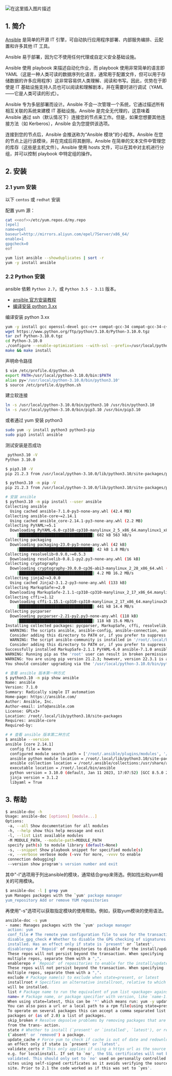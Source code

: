 
![在这里插入图片描述](https://i-blog.csdnimg.cn/blog_migrate/0f35e1cb04461b60fb41c2c2e0f32d18.png)




## 1. 简介
[Ansible](https://docs.ansible.com/ansible/latest/installation_guide/intro_installation.html) 是简单的开源 IT 引擎，可自动执行应用程序部署、内部服务编排、云配置和许多其他 IT 工具。

Ansible 易于部署，因为它不使用任何代理或自定义安全基础设施。

Ansible 使用 playbook 来描述自动化作业，而 playbook 使用非常简单的语言即YAML（这是一种人类可读的数据序列化语言，通常用于配置文件，但可以用于存储数据的许多应用程序）这非常容易供人类理解、阅读和书写。因此，优势在于即使是 IT 基础设施支持人员也可以阅读和理解剧本，并在需要时进行调试（YAML——它是人类可读的形式）。

Ansible 专为多层部署而设计。Ansible 不会一次管理一个系统，它通过描述所有相互关联的系统来建模 IT 基础设施。Ansible 是完全无代理的，这意味着 Ansible 通过 ssh（默认情况下）连接您的节点来工作。但是，如果您想要其他连接方法（如 Kerberos），Ansible 会为您提供该选项。

连接到您的节点后，Ansible 会推送称为“Ansible 模块”的小程序。Ansible 在您的节点上运行该模块，并在完成后将其删除。Ansible 在简单的文本文件中管理您的库存（这些是主机文件）。Ansible 使用 hosts 文件，可以在其中对主机进行分组，并可以控制 playbook 中特定组的操作。

## 2. 安装

### 2.1 yum 安装

以下 `centos` 或 `redhat` 安装

配置 yum 源：

```bash
cat <<eof>>/etc/yum.repos.d/my.repo
[epel]
name=epel
baseurl=http://mirrors.aliyun.com/epel/7Server/x86_64/
enable=1
gpgcheck=0
eof
```

```bash
yum list ansible --showduplicates | sort -r
yum -y install ansible
```

### 2.2 Python 安装
ansible 依赖 `Python 2.7`，或 `Python 3.5 - 3.11` 版本。

- [ansible 官方安装教程](https://docs.ansible.com/ansible/latest/installation_guide/intro_installation.html)
- [编译安装 python 3.xx](https://blog.csdn.net/xixihahalelehehe/article/details/122587523)

编译安装 python 3.xx
```bash
yum -y install gcc openssl-devel gcc-c++ compat-gcc-34 compat-gcc-34-c++ libffi-devel
wget https://www.python.org/ftp/python/3.10.0/Python-3.10.0.tgz
tar zxf Python-3.10.0.tgz
cd Python-3.10.0
./configure --enable-optimizations --with-ssl --prefix=/usr/local/python-3.10.0
make && make install
```
声明命令路径
```bash
$ vim /etc/profile.d/python.sh
export PATH=/usr/local/python-3.10.0/bin:$PATH
alias py='/usr/local/python-3.10.0/bin/python3.10'
$ source /etc/profile.d/python.sh
```
建立软连接
```bash
ln -s /usr/local/python-3.10.0/bin/python3.10 /usr/bin/python3.10
ln -s /usr/local/python-3.10.0/bin/pip3.10 /usr/bin/pip3.10
```
或者通过 yum 安装 python3

```bash
sudo yum -y install python3 python3-pip
sudo pip3 install ansible
```

测试安装是否成功
```bash
 python3.10 -V
Python 3.10.0

$ pip3.10 -V
pip 21.2.3 from /usr/local/python-3.10.0/lib/python3.10/site-packages/pip (python 3.10)

$ python3.10 -m pip -V
pip 21.2.3 from /usr/local/python-3.10.0/lib/python3.10/site-packages/pip (python 3.10)

# 安装 ansible
$ python3.10 -m pip install --user ansible
Collecting ansible
  Using cached ansible-7.1.0-py3-none-any.whl (42.4 MB)
Collecting ansible-core~=2.14.1
  Using cached ansible_core-2.14.1-py3-none-any.whl (2.2 MB)
Collecting PyYAML>=5.1
  Downloading PyYAML-6.0-cp310-cp310-manylinux_2_5_x86_64.manylinux1_x86_64.manylinux_2_12_x86_64.manylinux2010_x86_64.whl (682 kB)
     |████████████████████████████████| 682 kB 563 kB/s
Collecting packaging
  Downloading packaging-23.0-py3-none-any.whl (42 kB)
     |████████████████████████████████| 42 kB 1.8 MB/s
Collecting resolvelib<0.9.0,>=0.5.3
  Downloading resolvelib-0.8.1-py2.py3-none-any.whl (16 kB)
Collecting cryptography
  Downloading cryptography-39.0.0-cp36-abi3-manylinux_2_28_x86_64.whl (4.2 MB)
     |████████████████████████████████| 4.2 MB 16.2 MB/s
Collecting jinja2>=3.0.0
  Using cached Jinja2-3.1.2-py3-none-any.whl (133 kB)
Collecting MarkupSafe>=2.0
  Downloading MarkupSafe-2.1.1-cp310-cp310-manylinux_2_17_x86_64.manylinux2014_x86_64.whl (25 kB)
Collecting cffi>=1.12
  Downloading cffi-1.15.1-cp310-cp310-manylinux_2_17_x86_64.manylinux2014_x86_64.whl (441 kB)
     |████████████████████████████████| 441 kB 14.4 MB/s
Collecting pycparser
  Downloading pycparser-2.21-py2.py3-none-any.whl (118 kB)
     |████████████████████████████████| 118 kB 15.6 MB/s
Installing collected packages: pycparser, MarkupSafe, cffi, resolvelib, PyYAML, packaging, jinja2, cryptography, ansible-core, ansible
  WARNING: The scripts ansible, ansible-config, ansible-connection, ansible-console, ansible-doc, ansible-galaxy, ansible-inventory, ansible-playbook, ansible-pull and ansible-vault are installed in '/root/.local/bin' which is not on PATH.
  Consider adding this directory to PATH or, if you prefer to suppress this warning, use --no-warn-script-location.
  WARNING: The script ansible-community is installed in '/root/.local/bin' which is not on PATH.
  Consider adding this directory to PATH or, if you prefer to suppress this warning, use --no-warn-script-location.
Successfully installed MarkupSafe-2.1.1 PyYAML-6.0 ansible-7.1.0 ansible-core-2.14.1 cffi-1.15.1 cryptography-39.0.0 jinja2-3.1.2 packaging-23.0 pycparser-2.21 resolvelib-0.8.1
WARNING: Running pip as the 'root' user can result in broken permissions and conflicting behaviour with the system package manager. It is recommended to use a virtual environment instead: https://pip.pypa.io/warnings/venv
WARNING: You are using pip version 21.2.3; however, version 22.3.1 is available.
You should consider upgrading via the '/usr/local/python-3.10.0/bin/python3.10 -m pip install --upgrade pip' command.

# 查看 ansible 版本第一种方式
$ python3.10 -m pip show ansible
Name: ansible
Version: 7.1.0
Summary: Radically simple IT automation
Home-page: https://ansible.com/
Author: Ansible, Inc.
Author-email: info@ansible.com
License: GPLv3+
Location: /root/.local/lib/python3.10/site-packages
Requires: ansible-core
Required-by:

# # 查看 ansible 版本第二种方式
$ ansible --version
ansible [core 2.14.1]
  config file = None
  configured module search path = ['/root/.ansible/plugins/modules', '/usr/share/ansible/plugins/modules']
  ansible python module location = /root/.local/lib/python3.10/site-packages/ansible
  ansible collection location = /root/.ansible/collections:/usr/share/ansible/collections
  executable location = /root/.local/bin/ansible
  python version = 3.10.0 (default, Jan 11 2023, 17:07:52) [GCC 8.5.0 20210514 (Red Hat 8.5.0-4)] (/usr/local/python-3.10.0/bin/python3.10)
  jinja version = 3.1.2
  libyaml = True
```



## 3. 帮助

```bash
$ ansible-doc -h
Usage: ansible-doc [options] [module...]
Options:
 -a, --all Show documentation for all modules
 -h, --help show this help message and exit
 -l, --list List available modules
 -M MODULE_PATH, --module-path=MODULE_PATH
 specify path(s) to module library (default=None)
 -s, --snippet Show playbook snippet for specified module(s)
 -v, --verbose verbose mode (-vvv for more, -vvvv to enable
 connection debugging)
 --version show program's version number and exit
```
其中"-l"选项⽤于列出ansible的模块，通常结合grep来筛选。例如找出和yum相关的可⽤模块。

```bash
$ ansible-doc -l | grep yum
yum Manages packages with the `yum' package manager
yum_repository Add or remove YUM repositories
```
再使⽤"-s"选项可以获取指定模块的使⽤帮助。例如，获取yum模块的使⽤语法。

```bash
ansible-doc -s yum
- name: Manages packages with the `yum' package manager
 action: yum
 conf_file # The remote yum configuration file to use for the transaction.
 disable_gpg_check # Whether to disable the GPG checking of signatures of packages being
 installed. Has an effect only if state is `present' or `latest'.
 disablerepo # `Repoid' of repositories to disable for the install/update operation.
 These repos will not persist beyond the transaction. When specifying
 multiple repos, separate them with a ",".
 enablerepo # `Repoid' of repositories to enable for the install/update operation.
 These repos will not persist beyond the transaction. When specifying
 multiple repos, separate them with a ",".
 exclude # Package name(s) to exclude when state=present, or latest
 installroot # Specifies an alternative installroot, relative to which all packages
 will be installed.
 list # Package name to run the equivalent of yum list <package> against.
 name= # Package name, or package specifier with version, like `name-1.0'.
 When using state=latest, this can be '*' which means run: yum -y update.
 You can also pass a url or a local path to a rpm file(using state=present).
 To operate on several packages this can accept a comma separated list of
 packages or (as of 2.0) a list of packages.
 skip_broken # Resolve depsolve problems by removing packages that are causing problems
 from the trans- action.
 state # Whether to install (`present' or `installed', `latest'), or remove
 (`absent' or `removed') a package.
 update_cache # Force yum to check if cache is out of date and redownload if needed. Has
 an effect only if state is `present' or `latest'.
 validate_certs # This only applies if using a https url as the source of the rpm.
 e.g. for localinstall. If set to `no', the SSL certificates will not be
 validated. This should only set to `no' used on personally controlled
 sites using self-signed certificates as it avoids verifying the source
 site. Prior to 2.1 the code worked as if this was set to `yes'.
```

